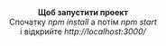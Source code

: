 
<div align="center"><strong>Щоб запустити проект </strong></div>
<div align="center">Спочатку <i>npm install</i> а потім <i>npm start</i></div>
<div align="center">і відкрийте <i>http://localhost:3000/</i></div>
<br />

